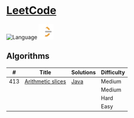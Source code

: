 
 # [LeetCode](https://leetcode.com/problemset/algorithms/) 
 ![Language](https://img.shields.io/badge/language-Java-blue.svg)  <img src="https://github.com/chaithra-ac/Leetcode/blob/main/LeetCode_logo.png" height="40" width="40"/> 


## Algorithms

| #    |      Title     |   Solutions   | Difficulty               
|------|----------------|---------------|-------------
| 413 |[Arithmetic slices](https://leetcode.com/problems/arithmetic-slices/)|[Java](413-%20Arithmetic%20Slices.java) |Medium|
||[]()|[]()|Medium|
||[]()|[]()|Hard|
||[]()|[]()|Easy|







